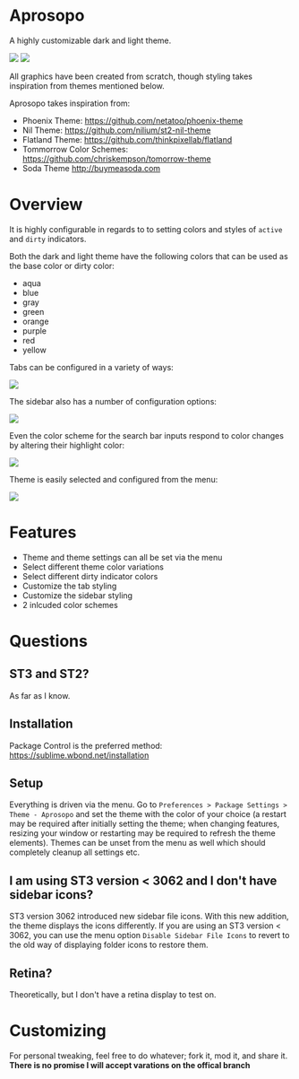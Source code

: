 # Aprosopo
A highly customizable dark and light theme.

<img src="https://dl.dropboxusercontent.com/u/342698/UnnamedTheme2/Screenshot_Dark.png" border="0">

<img src="https://dl.dropboxusercontent.com/u/342698/UnnamedTheme2/Screenshot_Light.png" border="0">

All graphics have been created from scratch, though styling takes inspiration from themes mentioned below.

Aprosopo takes inspiration from:

- Phoenix Theme: https://github.com/netatoo/phoenix-theme
- Nil Theme: https://github.com/nilium/st2-nil-theme
- Flatland Theme: https://github.com/thinkpixellab/flatland
- Tommorrow Color Schemes: https://github.com/chriskempson/tomorrow-theme
- Soda Theme http://buymeasoda.com

# Overview
It is highly configurable in regards to to setting colors and styles of `active` and `dirty` indicators.

Both the dark and light theme have the following colors that can be used as the base color or dirty color:

- aqua
- blue
- gray
- green
- orange
- purple
- red
- yellow

Tabs can be configured in a variety of ways:

<img src="https://dl.dropboxusercontent.com/u/342698/UnnamedTheme2/Tabs.png" border="0">

The sidebar also has a number of configuration options:

<img src="https://dl.dropboxusercontent.com/u/342698/UnnamedTheme2/Sidebar.png" border="0">

Even the color scheme for the search bar inputs respond to color changes by altering their highlight color:

<img src="https://dl.dropboxusercontent.com/u/342698/UnnamedTheme2/Findbar.png" border="0">

Theme is easily selected and configured from the menu:

<img src="https://dl.dropboxusercontent.com/u/342698/UnnamedTheme2/Menu.png" border="0">

# Features
- Theme and theme settings can all be set via the menu
- Select different theme color variations
- Select different dirty indicator colors
- Customize the tab styling
- Customize the sidebar styling
- 2 inlcuded color schemes

# Questions

## ST3 and ST2?
As far as I know.

## Installation
Package Control is the preferred method: https://sublime.wbond.net/installation

## Setup
Everything is driven via the menu.  Go to `Preferences > Package Settings > Theme - Aprosopo` and set the theme with the color of your choice (a restart may be required after initially setting the theme; when changing features, resizing your window or restarting may be required to refresh the theme elements).  Themes can be unset from the menu as well which should completely cleanup all settings etc.

## I am using ST3 version < 3062 and I don't have sidebar icons?
ST3 version 3062 introduced new sidebar file icons.  With this new addition, the theme displays the icons differently.  If you are using an ST3 version < 3062, you can use the menu option `Disable Sidebar File Icons` to revert to the old way of displaying folder icons to restore them.

## Retina?
Theoretically, but I don't have a retina display to test on.

# Customizing
For personal tweaking, feel free to do whatever; fork it, mod it, and share it.  **There is no promise I will accept varations on the offical branch**
